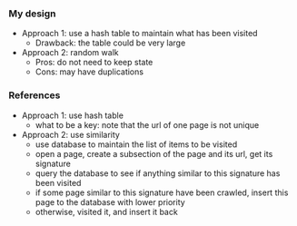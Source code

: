 

### My design
- Approach 1: use a hash table to maintain what has been visited
  - Drawback: the table could be very large
- Approach 2: random walk
  - Pros: do not need to keep state
  - Cons: may have duplications
  
### References
- Approach 1: use hash table
  - what to be a key: note that the url of one page is not unique
- Approach 2: use similarity
  - use database to maintain the list of items to be visited
  - open a page, create a subsection of the page and its url, get its signature
  - query the database to see if anything similar to this signature has been visited
  - if some page similar to this signature have been crawled, insert this page to the database with lower priority
  - otherwise, visited it, and insert it back

